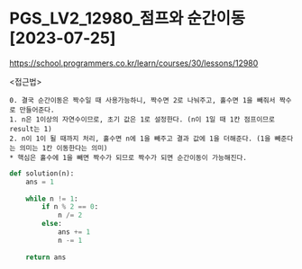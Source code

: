 # PGS_LV2_12980_점프와 순간이동[2023-07-25]
https://school.programmers.co.kr/learn/courses/30/lessons/12980

<접근법>
``` 
0. 결국 순간이동은 짝수일 때 사용가능하니, 짝수면 2로 나눠주고, 홀수면 1을 빼줘서 짝수로 만들어준다.
1. n은 1이상의 자연수이므로, 초기 값은 1로 설정한다. (n이 1일 때 1칸 점프이므로 result는 1)
2. n이 1이 될 때까지 처리, 홀수면 n에 1을 빼주고 결과 값에 1을 더해준다. (1을 빼준다는 의미는 1칸 이동한다는 의미)
* 핵심은 홀수에 1을 빼면 짝수가 되므로 짝수가 되면 순간이동이 가능해진다. 
```



```python
def solution(n):
    ans = 1
    
    while n != 1:
        if n % 2 == 0:
            n /= 2
        else:
            ans += 1
            n -= 1
    
    return ans
```